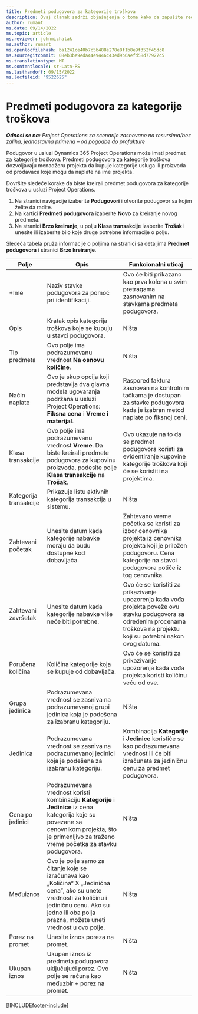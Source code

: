 ```yaml
---
title: Predmeti podugovora za kategorije troškova
description: Ovaj članak sadrži objašnjenja o tome kako da zapušite redove podizvođača za troškove i koristite polja da biste zapisali nabavku vremena od dobavljača.
author: rumant
ms.date: 09/14/2022
ms.topic: article
ms.reviewer: johnmichalak
ms.author: rumant
ms.openlocfilehash: ba1241ce40b7c5b488e278e8f1b8e9f352f45dc8
ms.sourcegitcommit: 08eb3be9eda44e9446c43ed9b6aefd58d77927c5
ms.translationtype: MT
ms.contentlocale: sr-Latn-RS
ms.lasthandoff: 09/15/2022
ms.locfileid: "9522625"
---
```

#  <a name="subcontract-lines-for-expense-categories"></a>Predmeti podugovora za kategorije troškova

_**Odnosi se na:** Project Operations za scenarije zasnovane na resursima/bez zaliha, jednostavna primena – od pogodbe do profakture_

Podugovor u usluzi Dynamics 365 Project Operations može imati predmet za kategorije troškova. Predmeti podugovora za kategorije troškova dozvoljavaju menadžeru projekta da kupuje kategorije usluga ili proizvoda od prodavaca koje mogu da naplate na ime projekta.

Dovršite sledeće korake da biste kreirali predmet podugovora za kategorije troškova u usluzi Project Operations.

1. Na stranici navigacije izaberite **Podugovori** i otvorite podugovor sa kojim želite da radite.
2. Na kartici **Predmeti podugovora** izaberite **Novo** za kreiranje novog predmeta.
3. Na stranici **Brzo kreiranje**, u polju **Klasa transakcije** izaberite **Trošak** i unesite ili izaberite bilo koje druge potrebne informacije o polju.

Sledeća tabela pruža informacije o poljima na stranici sa detaljima **Predmet podugovora** i stranici **Brzo kreiranje**.

| **Polje** | **Opis** | **Funkcionalni uticaj** |
| --- | --- | --- |
| +Ime | Naziv stavke podugovora za pomoć pri identifikaciji. | Ovo će biti prikazano kao prva kolona u svim pretragama zasnovanim na stavkama predmeta podugovora. |
| Opis | Kratak opis kategorija troškova koje se kupuju u stavci podugovora. | Ništa |
|Tip predmeta | Ovo polje ima podrazumevanu vrednost **Na osnovu količine**. |Ništa |
| Način naplate | Ovo je skup opcija koji predstavlja dva glavna modela ugovaranja podržana u usluzi Project Operations: **Fiksna cena** i **Vreme i materijal**. | Raspored faktura zasnovan na kontrolnim tačkama je dostupan za stavke podugovora kada je izabran metod naplate po fiksnoj ceni. |
| Klasa transakcije | Ovo polje ima podrazumevanu vrednost **Vreme**. Da biste kreirali predmete podugovora za kupovinu proizvoda, podesite polje **Klasa transakcije** na **Trošak**.  | Ovo ukazuje na to da se predmet podugovora koristi za evidentiranje kupovine kategorije troškova koji će se koristiti na projektima. |
| Kategorija transakcije | Prikazuje listu aktivnih kategorija transakcija u sistemu. |Ništa |
| Zahtevani početak | Unesite datum kada kategorije nabavke moraju da budu dostupne kod dobavljača. | Zahtevano vreme početka se koristi za izbor cenovnika projekta iz cenovnika projekta koji je priložen podugovoru. Cena kategorije na stavci podugovora potiče iz tog cenovnika. |
| Zahtevani završetak | Unesite datum kada kategorije nabavke više neće biti potrebne. | Ovo će se koristiti za prikazivanje upozorenja kada vođa projekta poveže ovu stavku podugovora sa određenim procenama troškova na projektu koji su potrebni nakon ovog datuma. |
| Poručena količina | Količina kategorije koja se kupuje od dobavljača. | Ovo će se koristiti za prikazivanje upozorenja kada vođa projekta koristi količinu veću od ove.|
| Grupa jedinica | Podrazumevana vrednost se zasniva na podrazumevanoj grupi jedinica koja je podešena za izabranu kategoriju. |Ništa |
| Jedinica | Podrazumevana vrednost se zasniva na podrazumevanoj jedinici koja je podešena za izabranu kategoriju.  | Kombinacija **Kategorije** i **Jedinice** koristiće se kao podrazumevana vrednost ili će biti izračunata za jediničnu cenu za predmet podugovora.  |
| Cena po jedinici | Podrazumevana vrednost koristi kombinaciju **Kategorije** i **Jedinice** iz cena kategorija koje su povezane sa cenovnikom projekta, što je primenljivo za traženo vreme početka za stavku podugovora. |Ništa |
| Međuiznos | Ovo je polje samo za čitanje koje se izračunava kao „Količina“ X „Jedinična cena“, ako su unete vrednosti za količinu i jediničnu cenu. Ako su jedno ili oba polja prazna, možete uneti vrednost u ovo polje. |Ništa |
| Porez na promet | Unesite iznos poreza na promet. |Ništa |
| Ukupan iznos | Ukupan iznos iz predmeta podugovora uključujući porez. Ovo polje se računa kao međuzbir + porez na promet. |Ništa |


[!INCLUDE[footer-include](../../includes/footer-banner.md)]
